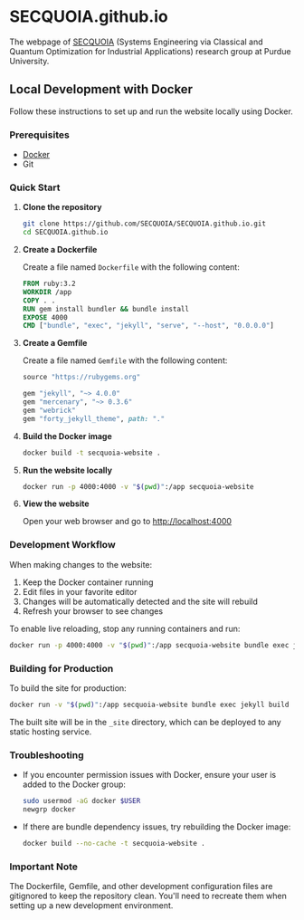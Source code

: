 # SECQUOIA.github.io

The webpage of [SECQUOIA](https://SECQUOIA.github.io/) (Systems Engineering via Classical and Quantum Optimization for Industrial Applications) research group at Purdue University.

## Local Development with Docker

Follow these instructions to set up and run the website locally using Docker.

### Prerequisites

- [Docker](https://docs.docker.com/get-docker/)
- Git

### Quick Start

1. **Clone the repository**

   ```bash
   git clone https://github.com/SECQUOIA/SECQUOIA.github.io.git
   cd SECQUOIA.github.io
   ```

2. **Create a Dockerfile**

   Create a file named `Dockerfile` with the following content:

   ```dockerfile
   FROM ruby:3.2
   WORKDIR /app
   COPY . .
   RUN gem install bundler && bundle install
   EXPOSE 4000
   CMD ["bundle", "exec", "jekyll", "serve", "--host", "0.0.0.0"]
   ```

3. **Create a Gemfile**

   Create a file named `Gemfile` with the following content:

   ```ruby
   source "https://rubygems.org"
   
   gem "jekyll", "~> 4.0.0"
   gem "mercenary", "~> 0.3.6"
   gem "webrick"
   gem "forty_jekyll_theme", path: "."
   ```

4. **Build the Docker image**

   ```bash
   docker build -t secquoia-website .
   ```

5. **Run the website locally**

   ```bash
   docker run -p 4000:4000 -v "$(pwd)":/app secquoia-website
   ```

6. **View the website**

   Open your web browser and go to [http://localhost:4000](http://localhost:4000)

### Development Workflow

When making changes to the website:

1. Keep the Docker container running
2. Edit files in your favorite editor
3. Changes will be automatically detected and the site will rebuild
4. Refresh your browser to see changes

To enable live reloading, stop any running containers and run:

```bash
docker run -p 4000:4000 -v "$(pwd)":/app secquoia-website bundle exec jekyll serve --livereload --host 0.0.0.0
```

### Building for Production

To build the site for production:

```bash
docker run -v "$(pwd)":/app secquoia-website bundle exec jekyll build
```

The built site will be in the `_site` directory, which can be deployed to any static hosting service.

### Troubleshooting

- If you encounter permission issues with Docker, ensure your user is added to the Docker group:
  ```bash
  sudo usermod -aG docker $USER
  newgrp docker
  ```

- If there are bundle dependency issues, try rebuilding the Docker image:
  ```bash
  docker build --no-cache -t secquoia-website .
  ```

### Important Note

The Dockerfile, Gemfile, and other development configuration files are gitignored to keep the repository clean. You'll need to recreate them when setting up a new development environment.
